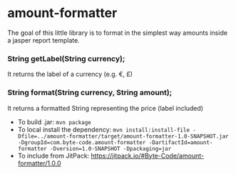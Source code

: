 # amount-formatter

The goal of this little library is to format in the simplest way amounts inside a jasper report template.

### String getLabel(String currency);
It returns the label of a currency (e.g. €, £)
### String format(String currency, String amount);
It returns a formatted String representing the price (label included)


* To build .jar: `mvn package`  
* To local install the dependency: `mvn install:install-file -Dfile=../amount-formatter/target/amount-formatter-1.0-SNAPSHOT.jar -DgroupId=com.byte-code.amount-formatter -DartifactId=amount-formatter -Dversion=1.0-SNAPSHOT -Dpackaging=jar`  
* To include from JitPack: https://jitpack.io/#Byte-Code/amount-formatter/1.0.0
